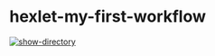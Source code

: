 # hexlet-my-first-workflow
[![show-directory](https://github.com/TMoli/hexlet-my-first-workflow/actions/workflows/helloworld.yml/badge.svg)](https://github.com/TMoli/hexlet-my-first-workflow/actions/workflows/helloworld.yml)
